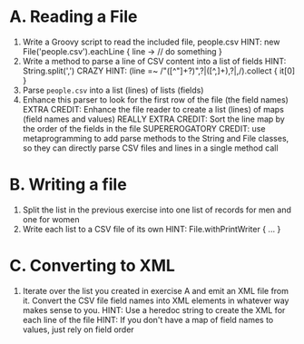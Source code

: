 # A. Reading a File
1. Write a Groovy script to read the included file, people.csv
  HINT: new File('people.csv').eachLine { line -> // do something }
2. Write a method to parse a line of CSV content into a list of fields
  HINT: String.split(',')
  CRAZY HINT: (line =~ /\"([^\"]+?)\",?|([^,]+),?|,/).collect { it[0] }
3. Parse `people.csv` into a list (lines) of lists (fields)
4. Enhance this parser to look for the first row of the file (the field names)
EXTRA CREDIT: Enhance the file reader to create a list (lines) of maps (field names and values)
REALLY EXTRA CREDIT: Sort the line map by the order of the fields in the file
SUPEREROGATORY CREDIT: use metaprogramming to add parse methods to the String and File classes, so they can directly parse CSV files and lines in a single method call

# B. Writing a file
1. Split the list in the previous exercise into one list of records for men and one for women
2. Write each list to a CSV file of its own
  HINT: File.withPrintWriter { ... }

# C. Converting to XML
1. Iterate over the list you created in exercise A and emit an XML file from it. Convert the CSV file field names into XML elements in whatever way makes sense to you.
  HINT: Use a heredoc string to create the XML for each line of the file
  HINT: If you don't have a map of field names to values, just rely on field order
